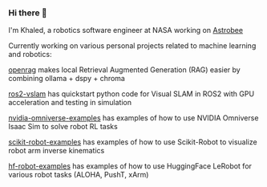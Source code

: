 ### Hi there 👋

I'm Khaled, a robotics software engineer at NASA working on [Astrobee](https://github.com/nasa/astrobee)

Currently working on various personal projects related to machine learning and robotics:

[openrag](https://github.com/KhaledSharif/openrag) makes local Retrieval Augmented Generation (RAG) easier by combining ollama + dspy + chroma

[ros2-vslam](https://github.com/KhaledSharif/ros2-vslam) has quickstart python code for Visual SLAM in ROS2 with GPU acceleration and testing in simulation

[nvidia-omniverse-examples](https://github.com/KhaledSharif/nvidia-omniverse-examples) has examples of how to use NVIDIA Omniverse Isaac Sim to solve robot RL tasks

[scikit-robot-examples](https://github.com/KhaledSharif/scikit-robot-examples) has examples of how to use Scikit-Robot to visualize robot arm inverse kinematics

[hf-robot-examples](https://github.com/KhaledSharif/hf-robot-examples) has examples of how to use HuggingFace LeRobot for various robot tasks (ALOHA, PushT, xArm)
